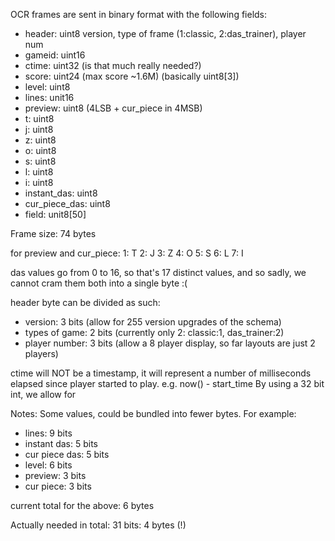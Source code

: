 OCR frames are sent in binary format with the following fields:

* header:        uint8 version, type of frame (1:classic, 2:das_trainer), player num
* gameid:        uint16
* ctime:         uint32 (is that much really needed?)
* score:         uint24 (max score ~1.6M) (basically uint8[3])
* level:         uint8
* lines:         unit16
* preview:       uint8 (4LSB + cur_piece in 4MSB)
* t:             uint8
* j:             uint8
* z:             uint8
* o:             uint8
* s:             uint8
* l:             uint8
* i:             uint8
* instant_das:   uint8
* cur_piece_das: uint8
* field:         unit8[50]


Frame size: 74 bytes

for preview and cur_piece:
1: T
2: J
3: Z
4: O
5: S
6: L
7: I

das values go from 0 to 16, so that's 17 distinct values, and so sadly, we cannot cram them both into a single byte :(

header byte can be divided as such:
* version: 3 bits (allow for 255 version upgrades of the schema)
* types of game: 2 bits (currently only 2: classic:1, das_trainer:2)
* player number: 3 bits (allow a 8 player display, so far layouts are just 2 players)

ctime will NOT be a timestamp, it will represent a number of milliseconds elapsed since player started to play.
e.g. now() - start_time
By using a 32 bit int, we allow for


Notes: Some values, could be bundled into fewer bytes. For example:
* lines: 9 bits
* instant das: 5 bits
* cur piece das: 5 bits
* level: 6 bits
* preview: 3 bits
* cur piece: 3 bits

current total for the above: 6 bytes

Actually needed in total: 31 bits: 4 bytes (!)
